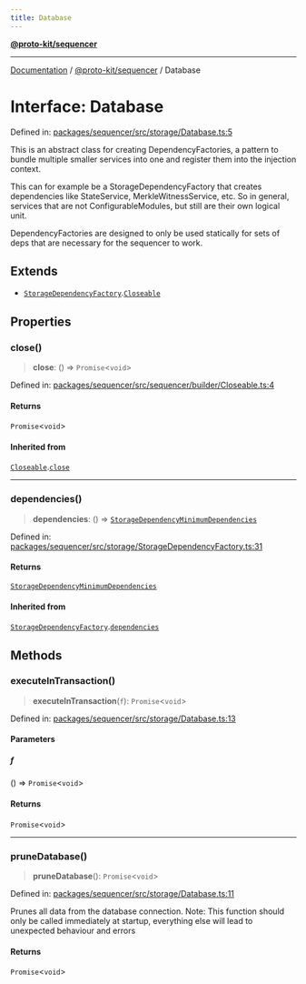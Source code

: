 ```yaml
---
title: Database
---
```


[**@proto-kit/sequencer**](../README.md)

***

[Documentation](../../../README.md) / [@proto-kit/sequencer](../README.md) / Database

# Interface: Database

Defined in: [packages/sequencer/src/storage/Database.ts:5](https://github.com/proto-kit/framework/blob/4d6b3b6da51b3edee0fbf25ce72c1f59ec61e891/packages/sequencer/src/storage/Database.ts#L5)

This is an abstract class for creating DependencyFactories, a pattern
to bundle multiple smaller services into one and register them into the
injection context.

This can for example be a StorageDependencyFactory that creates dependencies
like StateService, MerkleWitnessService, etc. So in general, services that
are not ConfigurableModules, but still are their own logical unit.

DependencyFactories are designed to only be used statically for sets of
deps that are necessary for the sequencer to work.

## Extends

- [`StorageDependencyFactory`](StorageDependencyFactory.md).[`Closeable`](Closeable.md)

## Properties

### close()

> **close**: () => `Promise`\<`void`\>

Defined in: [packages/sequencer/src/sequencer/builder/Closeable.ts:4](https://github.com/proto-kit/framework/blob/4d6b3b6da51b3edee0fbf25ce72c1f59ec61e891/packages/sequencer/src/sequencer/builder/Closeable.ts#L4)

#### Returns

`Promise`\<`void`\>

#### Inherited from

[`Closeable`](Closeable.md).[`close`](Closeable.md#close)

***

### dependencies()

> **dependencies**: () => [`StorageDependencyMinimumDependencies`](StorageDependencyMinimumDependencies.md)

Defined in: [packages/sequencer/src/storage/StorageDependencyFactory.ts:31](https://github.com/proto-kit/framework/blob/4d6b3b6da51b3edee0fbf25ce72c1f59ec61e891/packages/sequencer/src/storage/StorageDependencyFactory.ts#L31)

#### Returns

[`StorageDependencyMinimumDependencies`](StorageDependencyMinimumDependencies.md)

#### Inherited from

[`StorageDependencyFactory`](StorageDependencyFactory.md).[`dependencies`](StorageDependencyFactory.md#dependencies)

## Methods

### executeInTransaction()

> **executeInTransaction**(`f`): `Promise`\<`void`\>

Defined in: [packages/sequencer/src/storage/Database.ts:13](https://github.com/proto-kit/framework/blob/4d6b3b6da51b3edee0fbf25ce72c1f59ec61e891/packages/sequencer/src/storage/Database.ts#L13)

#### Parameters

##### f

() => `Promise`\<`void`\>

#### Returns

`Promise`\<`void`\>

***

### pruneDatabase()

> **pruneDatabase**(): `Promise`\<`void`\>

Defined in: [packages/sequencer/src/storage/Database.ts:11](https://github.com/proto-kit/framework/blob/4d6b3b6da51b3edee0fbf25ce72c1f59ec61e891/packages/sequencer/src/storage/Database.ts#L11)

Prunes all data from the database connection.
Note: This function should only be called immediately at startup,
everything else will lead to unexpected behaviour and errors

#### Returns

`Promise`\<`void`\>
